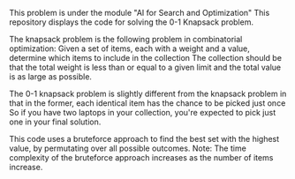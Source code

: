 This problem is under the module "AI for Search and Optimization" This repository displays the code for solving the 0-1 Knapsack problem.

The knapsack problem is the following problem in combinatorial optimization: Given a set of items, each with a weight and a value, determine which items to include in the collection The collection should be that the total weight is less than or equal to a given limit and the total value is as large as possible.

The 0-1 knapsack problem is slightly different from the knapsack problem in that in the former, each identical item has the chance to be picked just once So if you have two laptops in your collection, you're expected to pick just one in your final solution.

This code uses a bruteforce approach to find the best set with the highest value, by permutating over all possible outcomes. Note: The time complexity of the bruteforce approach increases as the number of items increase.